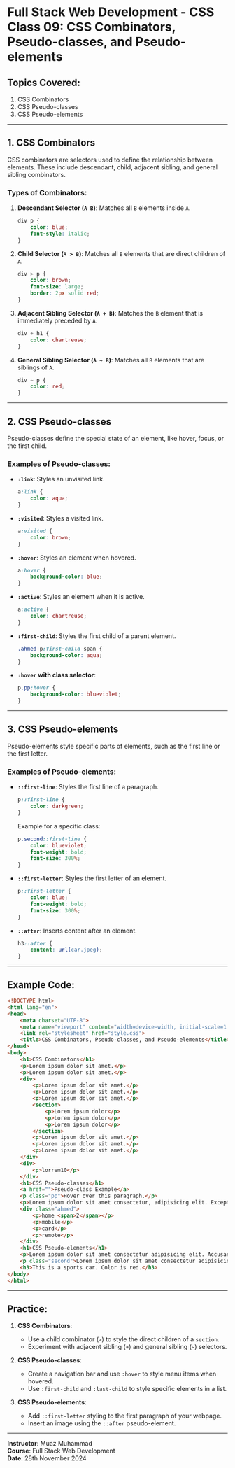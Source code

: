 # Full Stack Web Development - CSS Class 09: CSS Combinators, Pseudo-classes, and Pseudo-elements

## Topics Covered:
1. CSS Combinators  
2. CSS Pseudo-classes  
3. CSS Pseudo-elements  

---

## 1. CSS Combinators

CSS combinators are selectors used to define the relationship between elements. These include descendant, child, adjacent sibling, and general sibling combinators.

### Types of Combinators:
1. **Descendant Selector (`A B`)**: Matches all `B` elements inside `A`.
   ```css
   div p {
       color: blue;
       font-style: italic;
   }
   ```
2. **Child Selector (`A > B`)**: Matches all `B` elements that are direct children of `A`.
   ```css
   div > p {
       color: brown;
       font-size: large;
       border: 2px solid red;
   }
   ```
3. **Adjacent Sibling Selector (`A + B`)**: Matches the `B` element that is immediately preceded by `A`.
   ```css
   div + h1 {
       color: chartreuse;
   }
   ```
4. **General Sibling Selector (`A ~ B`)**: Matches all `B` elements that are siblings of `A`.
   ```css
   div ~ p {
       color: red;
   }
   ```

---

## 2. CSS Pseudo-classes

Pseudo-classes define the special state of an element, like hover, focus, or the first child.

### Examples of Pseudo-classes:
- **`:link`**: Styles an unvisited link.
   ```css
   a:link {
       color: aqua;
   }
   ```
- **`:visited`**: Styles a visited link.
   ```css
   a:visited {
       color: brown;
   }
   ```
- **`:hover`**: Styles an element when hovered.
   ```css
   a:hover {
       background-color: blue;
   }
   ```
- **`:active`**: Styles an element when it is active.
   ```css
   a:active {
       color: chartreuse;
   }
   ```
- **`:first-child`**: Styles the first child of a parent element.
   ```css
   .ahmed p:first-child span {
       background-color: aqua;
   }
   ```
- **`:hover` with class selector**:
   ```css
   p.pp:hover {
       background-color: blueviolet;
   }
   ```

---

## 3. CSS Pseudo-elements

Pseudo-elements style specific parts of elements, such as the first line or the first letter.

### Examples of Pseudo-elements:
- **`::first-line`**: Styles the first line of a paragraph.
   ```css
   p::first-line {
       color: darkgreen;
   }
   ```
   Example for a specific class:
   ```css
   p.second::first-line {
       color: blueviolet;
       font-weight: bold;
       font-size: 300%;
   }
   ```
- **`::first-letter`**: Styles the first letter of an element.
   ```css
   p::first-letter {
       color: blue;
       font-weight: bold;
       font-size: 300%;
   }
   ```
- **`::after`**: Inserts content after an element.
   ```css
   h3::after {
       content: url(car.jpeg);
   }
   ```

---

## Example Code:

```html
<!DOCTYPE html>
<html lang="en">
<head>
    <meta charset="UTF-8">
    <meta name="viewport" content="width=device-width, initial-scale=1.0">
    <link rel="stylesheet" href="style.css">
    <title>CSS Combinators, Pseudo-classes, and Pseudo-elements</title>
</head>
<body>
    <h1>CSS Combinators</h1>
    <p>Lorem ipsum dolor sit amet.</p>
    <p>Lorem ipsum dolor sit amet.</p>
    <div>
        <p>Lorem ipsum dolor sit amet.</p>
        <p>Lorem ipsum dolor sit amet.</p>
        <p>Lorem ipsum dolor sit amet.</p>
        <section>
            <p>Lorem ipsum dolor</p>
            <p>Lorem ipsum dolor</p>
            <p>Lorem ipsum dolor</p>
        </section>
        <p>Lorem ipsum dolor sit amet.</p>
        <p>Lorem ipsum dolor sit amet.</p>
        <p>Lorem ipsum dolor sit amet.</p>
    </div>
    <div>
        <p>lorrem10</p>
    </div>
    <h1>CSS Pseudo-classes</h1>
    <a href="">Pseudo-class Example</a>
    <p class="pp">Hover over this paragraph.</p>
    <p>Lorem ipsum dolor sit amet consectetur, adipisicing elit. Excepturi, voluptatibus!</p>
    <div class="ahmed">
        <p>home <span>2</span></p>
        <p>mobile</p>
        <p>card</p>
        <p>remote</p>
    </div>
    <h1>CSS Pseudo-elements</h1>
    <p>Lorem ipsum dolor sit amet consectetur adipisicing elit. Accusantium rerum, quod harum incidunt pariatur ullam cupiditate nobis quibusdam est non nihil maiores facere inventore dignissimos autem voluptates aliquid quaerat qui ducimus. Cum odit ab distinctio velit officia. Voluptate labore delectus corrupti recusandae laborum dolores possimus quaerat est. Deserunt, at repellendus.</p>
    <p class="second">Lorem ipsum dolor sit amet consectetur adipisicing elit. Quos, aliquid.</p>
    <h3>This is a sports car. Color is red.</h3>
</body>
</html>
```

---

## Practice:

1. **CSS Combinators**:
   - Use a child combinator (`>`) to style the direct children of a `section`.
   - Experiment with adjacent sibling (`+`) and general sibling (`~`) selectors.

2. **CSS Pseudo-classes**:
   - Create a navigation bar and use `:hover` to style menu items when hovered.
   - Use `:first-child` and `:last-child` to style specific elements in a list.

3. **CSS Pseudo-elements**:
   - Add `::first-letter` styling to the first paragraph of your webpage.
   - Insert an image using the `::after` pseudo-element.

---

**Instructor**: Muaz Muhammad  
**Course**: Full Stack Web Development  
**Date**: 28th November 2024